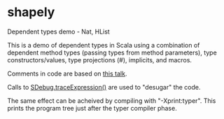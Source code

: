 # shapely
Dependent types demo - Nat, HList

This is a demo of dependent types in Scala using a combination of dependent method types (passing types from method parameters), type constructors/values, type projections (#), implicits, and macros.

Comments in code are based on [this talk](https://vimeo.com/165837504).

Calls to [SDebug.traceExpression()](https://github.com/JohnReedLOL/scala-trace-debug) are used to "desugar" the code.

The same effect can be acheived by compiling with "-Xprint:typer". This prints the program tree just after the typer compiler phase.
